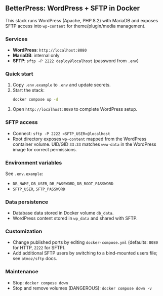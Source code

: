 ## BetterPress: WordPress + SFTP in Docker

This stack runs WordPress (Apache, PHP 8.2) with MariaDB and exposes SFTP access into `wp-content` for theme/plugin/media management.

### Services
- **WordPress**: `http://localhost:8080`
- **MariaDB**: internal only
- **SFTP**: `sftp -P 2222 deploy@localhost` (password from `.env`)

### Quick start
1. Copy `.env.example` to `.env` and update secrets.
2. Start the stack:
   ```bash
   docker compose up -d
   ```
3. Open `http://localhost:8080` to complete WordPress setup.

### SFTP access
- Connect: `sftp -P 2222 <SFTP_USER>@localhost`
- Root directory exposes `wp-content` mapped from the WordPress container volume. UID/GID `33:33` matches `www-data` in the WordPress image for correct permissions.

### Environment variables
See `.env.example`:
- `DB_NAME`, `DB_USER`, `DB_PASSWORD`, `DB_ROOT_PASSWORD`
- `SFTP_USER`, `SFTP_PASSWORD`

### Data persistence
- Database data stored in Docker volume `db_data`.
- WordPress content stored in `wp_data` and shared with SFTP.

### Customization
- Change published ports by editing `docker-compose.yml` (defaults: `8080` for HTTP, `2222` for SFTP).
- Add additional SFTP users by switching to a bind-mounted users file; see `atmoz/sftp` docs.

### Maintenance
- Stop: `docker compose down`
- Stop and remove volumes (DANGEROUS): `docker compose down -v`



